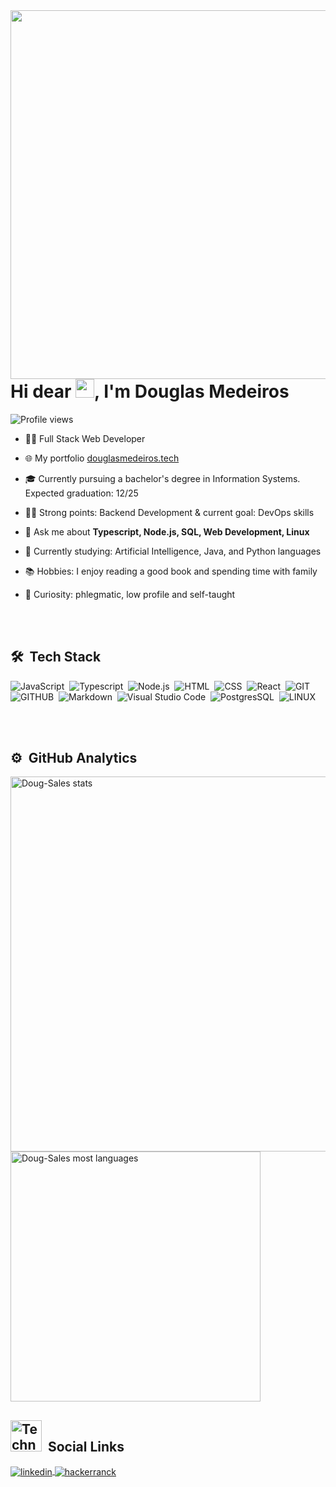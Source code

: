 <img align="right" height="590em" src="https://raw.githubusercontent.com/gist/Doug-Sales/7111bde65f7e735b8267014f5e1e482a/raw/f541027f71a781cff2d3600425deda56501e00b9/githubcard.svg" />

<h1 align="left">Hi dear <img src="https://raw.githubusercontent.com/kaueMarques/kaueMarques/master/hi.gif" width="30px"/>, I'm Douglas Medeiros</h1>
  
<p align="left"> <img src="https://komarev.com/ghpvc/?username=Doug-Sales&color=yellow" alt="Profile views"/> </p>


- 🧑‍💻  Full Stack Web Developer

- 🌐 My portfolio [douglasmedeiros.tech](https://douglasmedeiros.tech)
  
- 🎓 Currently pursuing a bachelor's degree in Information Systems.<br/>   Expected graduation: 12/25

- 💪🏻 Strong points: Backend Development & current goal: DevOps skills

- 💬 Ask me about **Typescript, Node.js, SQL, Web Development, Linux**

- 📖 Currently studying: Artificial Intelligence, Java, and Python languages

- 📚 Hobbies: I enjoy reading a good book and spending time with family

- 🤔 Curiosity: phlegmatic, low profile and self-taught

<br/><br/>

## 🛠️ &nbsp;Tech Stack

![JavaScript](https://img.shields.io/badge/JavaScript-05122A?style=flat&logo=javascript)&nbsp;
![Typescript](https://img.shields.io/badge/TypeScript-05122A?style=flat&logo=typescript&logoColor=007ACC)&nbsp;
![Node.js](https://img.shields.io/badge/Node.js-05122A?style=flat&logo=node.js)&nbsp;
![HTML](https://img.shields.io/badge/HTML-05122A?style=flat&logo=HTML5)&nbsp;
![CSS](https://img.shields.io/badge/CSS-05122A?style=flat&logo=CSS3&logoColor=blue)&nbsp;
![React](https://img.shields.io/badge/React-05122A?style=flat&logo=react)&nbsp;
![GIT](https://img.shields.io/badge/GIT-05122A?style=flat&logo=git)&nbsp;
![GITHUB](https://img.shields.io/badge/GITHUB-05122A?style=flat&logo=github)&nbsp;
![Markdown](https://img.shields.io/badge/Markdown-05122A?style=flat&logo=markdown)&nbsp;
![Visual Studio Code](https://img.shields.io/badge/Visual%20Studio%20Code-05122A?style=flat&logo=visual-studio-code&logoColor=blue)&nbsp;
![PostgresSQL](https://img.shields.io/badge/PostgreSQL-05122A?style=flat&logo=postgresql)&nbsp;
![LINUX](https://img.shields.io/badge/LINUX-05122A?style=flat&logo=linux)&nbsp;

<br/><br/>

## ⚙️ &nbsp;GitHub Analytics

<p align="left">
  <img width="600em"   src="https://github-readme-streak-stats.herokuapp.com/?user=Doug-Sales&theme=react&hide_border=true" alt="Doug-Sales stats"/>
  <img width="400em"  src="https://github-readme-stats.vercel.app/api/top-langs/?username=Doug-Sales&theme=react&show_icons=true&hide_border=true&layout=compact" alt="Doug-Sales most languages"/>  
<!--   <img align="right" width="350px"  src="https://github-readme-stats.vercel.app/api?username=Doug-Sales&theme=react&show_icons=true&hide_border=true&count_private=true" alt="Doug-Sales stats"/> -->
</p>

## <img src="https://raw.githubusercontent.com/Tarikul-Islam-Anik/Animated-Fluent-Emojis/master/Emojis/People%20with%20professions/Man%20Technologist%20Light%20Skin%20Tone.png" alt="Technologist" width="50" height="50" /> &nbsp;Social Links

<p align="left">
  <a href="https://linkedin.com/in/douglas-saless/" target="_blank" title="LinkedIn" >
    <img align="center" src="https://img.shields.io/badge/Douglas%20Medeiros-05122A?style=flat&logo=linkedin&logoColor=blue" alt="linkedin"/>
  </a>  

  
   <a href="https://hackerrank.com/profile/douglasmsales28" target="_blank" title="HackerRank" >
    <img align="center" src="https://img.shields.io/badge/Douglas%20Medeiros-05122A?style=flat&logo=hackerrank" alt="hackerranck"/>
  </a>
</p>
































